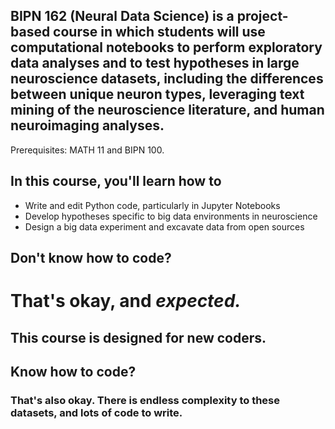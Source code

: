 ## BIPN 162 (Neural Data Science) is a project-based course in which students will use computational notebooks to perform exploratory data analyses and to test hypotheses in large neuroscience datasets, including the differences between unique neuron types, leveraging text mining of the neuroscience literature, and human neuroimaging analyses.
Prerequisites: MATH 11 and BIPN 100.

## In this course, you'll learn how to
* Write and edit Python code, particularly in Jupyter Notebooks
* Develop hypotheses specific to big data environments in neuroscience
* Design a big data experiment and excavate data from open sources

## Don't know how to code?

# That's okay, and <i>expected.</i>

## This course is designed for new coders.

## Know how to code?

### That's also okay. There is endless complexity to these datasets, and lots of code to write.
